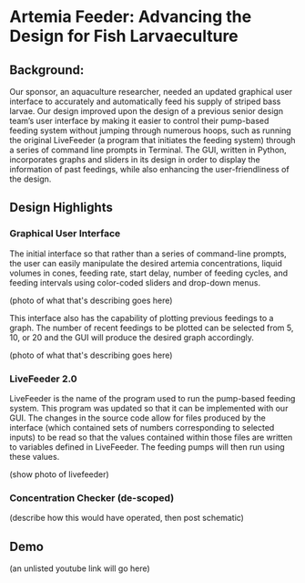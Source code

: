 # Artemia Feeder: Advancing the Design for Fish Larvaeculture

## Background:
Our sponsor, an aquaculture researcher, needed an updated graphical user interface to accurately and automatically feed his supply of striped bass larvae. Our design improved upon the design of a previous senior design team’s user interface by making it easier to control their pump-based feeding system without jumping through numerous hoops, such as running the original LiveFeeder (a program that initiates the feeding system) through a series of command line prompts in Terminal. The GUI, written in Python, incorporates graphs and sliders in its design in order to display the information of past feedings, while also enhancing the user-friendliness of the design.

<blockquote class="imgur-embed-pub" lang="en" data-id="a/aQYh8qm"  ><a href="//imgur.com/a/aQYh8qm"></a></blockquote><script async src="//s.imgur.com/min/embed.js" charset="utf-8"></script>

## Design Highlights

### Graphical User Interface

The initial interface so that rather than a series of command-line prompts, the user can easily manipulate the desired artemia concentrations, liquid volumes in cones, feeding rate, start delay, number of feeding cycles, and feeding intervals using color-coded sliders and drop-down menus. 

(photo of what that's describing goes here)

This interface also has the capability of plotting previous feedings to a graph. The number of recent feedings to be plotted can be selected from 5, 10, or 20 and the GUI will produce the desired graph accordingly.

(photo of what that's describing goes here)


### LiveFeeder 2.0

LiveFeeder is the name of the program used to run the pump-based feeding system. This program was updated so that it can be implemented with our GUI. The changes in the source code allow for files produced by the interface (which contained sets of numbers corresponding to selected inputs) to be read so that the values contained within those files are written to variables defined in LiveFeeder. The feeding pumps will then run using these values.

(show photo of livefeeder)


### Concentration Checker (de-scoped)

(describe how this would have operated, then post schematic)


## Demo

(an unlisted youtube link will go here)
